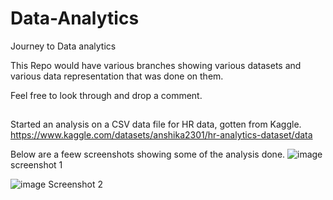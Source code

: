 # Data-Analytics
Journey to Data analytics

This Repo would have various branches showing various datasets and various data representation that was done on them.

Feel free to look through and drop a comment.

##
Started an analysis on a CSV data file for HR data, gotten from Kaggle.
https://www.kaggle.com/datasets/anshika2301/hr-analytics-dataset/data

Below are a feew screenshots showing some of the analysis done.
![image](https://github.com/shadowguy97/Data-Analytics/assets/28502083/fe9f2532-da04-4ccf-b80b-5cfa2eefe914)
screenshot 1

![image](https://github.com/shadowguy97/Data-Analytics/assets/28502083/91da12ca-14f7-48fc-b258-31515e946cde)
Screenshot 2
